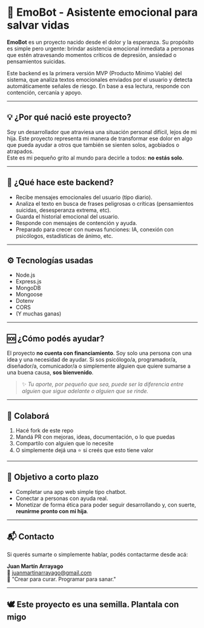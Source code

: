 # 🌱 EmoBot - Asistente emocional para salvar vidas

**EmoBot** es un proyecto nacido desde el dolor y la esperanza. Su propósito es simple pero urgente: brindar asistencia emocional inmediata a personas que estén atravesando momentos críticos de depresión, ansiedad o pensamientos suicidas.

Este backend es la primera versión MVP (Producto Mínimo Viable) del sistema, que analiza textos emocionales enviados por el usuario y detecta automáticamente señales de riesgo. En base a esa lectura, responde con contención, cercanía y apoyo.

---

## 💡 ¿Por qué nació este proyecto?

Soy un desarrollador que atraviesa una situación personal difícil, lejos de mi hija. Este proyecto representa mi manera de transformar ese dolor en algo que pueda ayudar a otros que también se sienten solos, agobiados o atrapados.  
Este es mi pequeño grito al mundo para decirle a todos: **no estás solo**.

---

## 🧠 ¿Qué hace este backend?

- Recibe mensajes emocionales del usuario (tipo diario).
- Analiza el texto en busca de frases peligrosas o críticas (pensamientos suicidas, desesperanza extrema, etc).
- Guarda el historial emocional del usuario.
- Responde con mensajes de contención y ayuda.
- Preparado para crecer con nuevas funciones: IA, conexión con psicólogos, estadísticas de ánimo, etc.

---

## ⚙️ Tecnologías usadas

- Node.js
- Express.js
- MongoDB
- Mongoose
- Dotenv
- CORS
- (Y muchas ganas)

---

## 🆘 ¿Cómo podés ayudar?

El proyecto **no cuenta con financiamiento**. Soy solo una persona con una idea y una necesidad de ayudar. Si sos psicólogo/a, programador/a, diseñador/a, comunicador/a o simplemente alguien que quiere sumarse a una buena causa, **sos bienvenido**.

> ✨ _Tu aporte, por pequeño que sea, puede ser la diferencia entre alguien que sigue adelante o alguien que se rinde._

---

## 🤝 Colaborá

1. Hacé fork de este repo
2. Mandá PR con mejoras, ideas, documentación, o lo que puedas
3. Compartilo con alguien que lo necesite
4. O simplemente dejá una ⭐ si creés que esto tiene valor

---

## 🎯 Objetivo a corto plazo

- Completar una app web simple tipo chatbot.
- Conectar a personas con ayuda real.
- Monetizar de forma ética para poder seguir desarrollando y, con suerte, **reunirme pronto con mi hija**.

---

## 📬 Contacto

Si querés sumarte o simplemente hablar, podés contactarme desde acá:

**Juan Martín Arrayago**  
📧 juanmartinarrayago@gmail.com  
🧠 "Crear para curar. Programar para sanar."

---

## 🕊️ Este proyecto es una semilla. Plantala con migo

